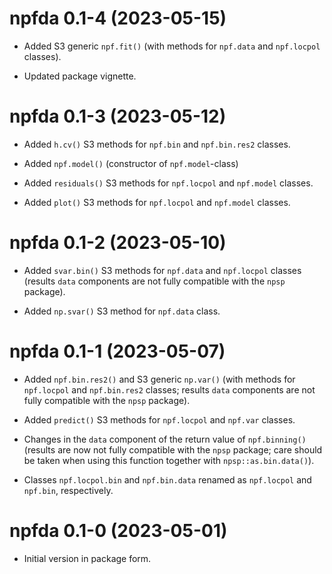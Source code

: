 # npfda 0.1-4 (2023-05-15) 

* Added S3 generic `npf.fit()` (with methods for `npf.data` 
  and `npf.locpol` classes).
  
* Updated package vignette.  
  

# npfda 0.1-3 (2023-05-12) 

* Added `h.cv()` S3 methods for `npf.bin` and `npf.bin.res2` classes.

* Added `npf.model()` (constructor of `npf.model`-class) 

* Added `residuals()` S3 methods for `npf.locpol` and `npf.model` classes.

* Added `plot()` S3 methods for `npf.locpol` and `npf.model` classes.
  

# npfda 0.1-2 (2023-05-10) 

* Added `svar.bin()` S3 methods for `npf.data` and 
  `npf.locpol` classes (results `data` components are not fully compatible 
  with the `npsp` package).

* Added `np.svar()` S3 method for `npf.data` class.


# npfda 0.1-1 (2023-05-07) 

* Added `npf.bin.res2()` and S3 generic `np.var()` (with methods for `npf.locpol` 
  and `npf.bin.res2` classes; results `data` components are not fully compatible 
  with the `npsp` package). 
  
* Added `predict()` S3 methods for `npf.locpol` and `npf.var` classes.

* Changes in the `data` component of the return value of `npf.binning()`
  (results are now not fully compatible with the `npsp` package;
  care should be taken when using this function together with `npsp::as.bin.data()`).

* Classes `npf.locpol.bin` and `npf.bin.data` renamed as `npf.locpol` and `npf.bin`, 
  respectively.

  
# npfda 0.1-0 (2023-05-01) 

* Initial version in package form.
  
